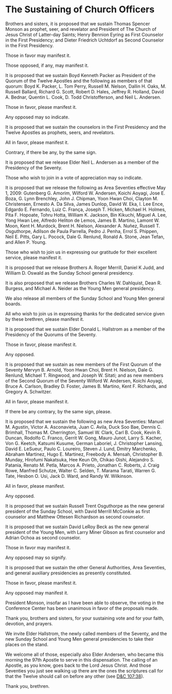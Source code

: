 # The Sustaining of Church Officers

Brothers and sisters, it is proposed that we sustain Thomas Spencer Monson as
prophet, seer, and revelator and President of The Church of Jesus Christ of
Latter-day Saints; Henry Bennion Eyring as First Counselor in the First
Presidency; and Dieter Friedrich Uchtdorf as Second Counselor in the First
Presidency.

Those in favor may manifest it.

Those opposed, if any, may manifest it.

It is proposed that we sustain Boyd Kenneth Packer as President of the Quorum
of the Twelve Apostles and the following as members of that quorum: Boyd K.
Packer, L. Tom Perry, Russell M. Nelson, Dallin H. Oaks, M. Russell Ballard,
Richard G. Scott, Robert D. Hales, Jeffrey R. Holland, David A. Bednar,
Quentin L. Cook, D. Todd Christofferson, and Neil L. Andersen.

Those in favor, please manifest it.

Any opposed may so indicate.

It is proposed that we sustain the counselors in the First Presidency and the
Twelve Apostles as prophets, seers, and revelators.

All in favor, please manifest it.

Contrary, if there be any, by the same sign.

It is proposed that we release Elder Neil L. Andersen as a member of the
Presidency of the Seventy.

Those who wish to join in a vote of appreciation may so indicate.

It is proposed that we release the following as Area Seventies effective May
1, 2009: Gutenberg G. Amorim, Wilford W. Andersen, Koichi Aoyagi, Jose E.
Boza, G. Lynn Brenchley, John J. Chipman, Yoon Hwan Choi, Clayton M.
Christensen, Ernesto A. Da Silva, James Dunlop, David W. Eka, I. Lee Ence,
Edgardo E. Fernando, Luiz C. França, Joseph T. Hicken, Michael H. Holmes, Pita
F. Hopoate, Tohru Hotta, William K. Jackson, Bin Kikuchi, Miguel A. Lee, Yong
Hwan Lee, Alfredo Heliton de Lemos, James B. Martino, Lamont W. Moon, Kent H.
Murdock, Brent H. Nielson, Alexander A. Nuñez, Russell T. Osguthorpe, Adilson
de Paula Parrella, Pedro J. Penha, Errol S. Phippen, Neil E. Pitts, Gary L.
Pocock, Dale G. Renlund, Ronald A. Stone, Jean Tefan, and Allen P. Young.

Those who wish to join us in expressing our gratitude for their excellent
service, please manifest it.

It is proposed that we release Brothers A. Roger Merrill, Daniel K Judd, and
William D. Oswald as the Sunday School general presidency.

It is also proposed that we release Brothers Charles W. Dahlquist, Dean R.
Burgess, and Michael A. Neider as the Young Men general presidency.

We also release all members of the Sunday School and Young Men general boards.

All who wish to join us in expressing thanks for the dedicated service given
by these brethren, please manifest it.

It is proposed that we sustain Elder Donald L. Hallstrom as a member of the
Presidency of the Quorums of the Seventy.

Those in favor, please manifest it.

Any opposed.

It is proposed that we sustain as new members of the First Quorum of the
Seventy Mervyn B. Arnold, Yoon Hwan Choi, Brent H. Nielson, Dale G. Renlund,
Michael T. Ringwood, and Joseph W. Sitati; and as new members of the Second
Quorum of the Seventy Wilford W. Andersen, Koichi Aoyagi, Bruce A. Carlson,
Bradley D. Foster, James B. Martino, Kent F. Richards, and Gregory A.
Schwitzer.

All in favor, please manifest it.

If there be any contrary, by the same sign, please.

It is proposed that we sustain the following as new Area Seventies: Manuel M.
Agustin, Victor A. Asconavieta, Juan C. Avila, Duck Soo Bae, Dennis C.
Brimhall, Thomas M. Cherrington, Samuel W. Clark, Carl B. Cook, Kevin R.
Duncan, Rodolfo C. Franco, Gerrit W. Gong, Mauro Junot, Larry S. Kacher, Von
G. Keetch, Katsumi Kusume, German Laboriel, J. Christopher Lansing, David E.
LeSueur, Paulo C. Loureiro, Steven J. Lund, Dmitry Marchenko, Abraham
Martinez, Hugo E. Martinez, Freebody A. Mensah, Christopher B. Munday,
Hirofumi Nakatsuka, Hee Keun Oh, Chikao Oishi, Alejandro S. Patania, Renato M.
Petla, Marcos A. Prieto, Jonathan C. Roberts, J. Craig Rowe, Manfred Schutze,
Walter C. Selden, T. Marama Tarati, Warren G. Tate, Hesbon O. Usi, Jack D.
Ward, and Randy W. Wilkinson.

All in favor, please manifest.

Any opposed.

It is proposed that we sustain Russell Trent Osguthorpe as the new general
president of the Sunday School, with David Merrill McConkie as first counselor
and Matthew Ottesen Richardson as second counselor.

It is proposed that we sustain David LeRoy Beck as the new general president
of the Young Men, with Larry Miner Gibson as first counselor and Adrian Ochoa
as second counselor.

Those in favor may manifest it.

Any opposed may so signify.

It is proposed that we sustain the other General Authorities, Area Seventies,
and general auxiliary presidencies as presently constituted.

Those in favor, please manifest it.

Any opposed may manifest it.

President Monson, insofar as I have been able to observe, the voting in the
Conference Center has been unanimous in favor of the proposals made.

Thank you, brothers and sisters, for your sustaining vote and for your faith,
devotion, and prayers.

We invite Elder Hallstrom, the newly called members of the Seventy, and the
new Sunday School and Young Men general presidencies to take their places on
the stand.

We welcome all of those, especially also Elder Andersen, who became this
morning the 97th Apostle to serve in this dispensation. The calling of an
Apostle, as you know, goes back to the Lord Jesus Christ. And those Seventies
you just see walking up there are the ones the scriptures call for that the
Twelve should call on before any other (see [D&amp;C
107:38](https://www.lds.org/scriptures/dc-testament/dc/107.38?lang=eng#37)).

Thank you, brethren.

